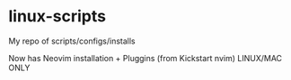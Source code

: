 # linux-scripts
My repo of scripts/configs/installs

Now has Neovim installation + Pluggins (from Kickstart nvim)
LINUX/MAC ONLY
